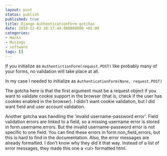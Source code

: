 ```yaml
---
layout: post
status: publish
published: true
title: Django AuthenticationForm gotchas
date: 2010-12-03 20:17:44.000000000 +01:00
categories:
- Hacks
- Musings
- software
tags: []
---
```

If you initialize as `AuthentictionForm(request.POST)` like probably many of your forms, no validation will take place at all.

In my case I needed to initialize as `AuthenticationForm(None, request.POST)`

The gotcha here is that the first argument must be a request object if you want to validate cookie support in the browser (that is, check if the user has cookies enabled in the browser). I didn't want cookie validation, but I did want field and user account validation.

Another gotcha was handling the 'invalid username-password error'. Field validation errors are linked to a field, so a missing username error is stored in form.username.errors. But the invalid username-password error is not specific to one field. You can find these errors in form.non_field_errors, but this is hard to find in the documentation. Also, the error messages are already formatted. I don't know why they did it that way. Instead of a list of error messages, they made this one a &lt;ul&gt; formatted html.

